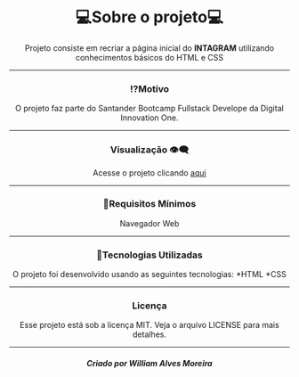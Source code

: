 <h1 align="center">💻Sobre o projeto💻</h1>

<p  align="center"">Projeto consiste em recriar a página inicial do <b>INTAGRAM</b> utilizando conhecimentos básicos do HTML e CSS</p>
  
  
________________________________________________________________________________

<h3 align="center">⁉️Motivo</h3>

<p align="center">O projeto faz parte do Santander Bootcamp Fullstack Develope da Digital Innovation One.</p>

  
___________________________________________________________________________________________
<h3  align="center"> Visualização 👁️‍🗨️</h3>

<p align="center">Acesse o projeto clicando <a href="https://williama-hub.github.io/Instagram/index.html"> aqui</a></p>
  

________________________________________________________________________________________________________

<h3 align="center"">🌱Requisitos Mínimos</h3>

<p align="center">Navegador Web</p>
  

__________________________________________________________________________________________________________

<h3 align="center">🚀Tecnologias Utilizadas</h3>

<p align="center">O projeto foi desenvolvido usando as seguintes tecnologias:
*HTML
*CSS<p>

  
______________________________________________________________________________________________
  
<h3 align="center">Licença</h3>

<p align="center">Esse projeto está sob a licença MIT. Veja o arquivo LICENSE para mais detalhes.<p>

  
_____________________________________________________________________________________________________________

  <h5 align="center">Criado por William Alves Moreira</h5>
